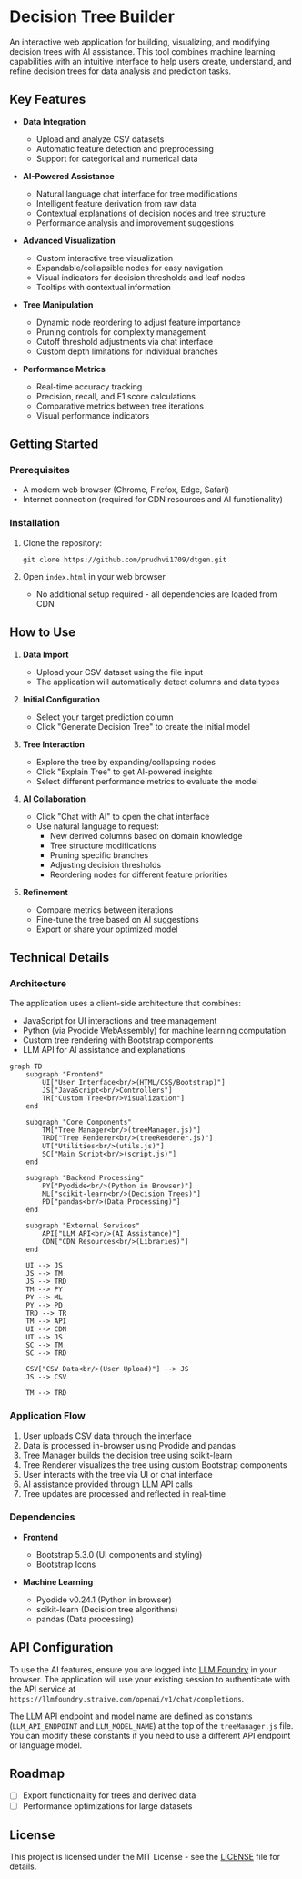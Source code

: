 # Decision Tree Builder

An interactive web application for building, visualizing, and modifying decision trees with AI assistance. This tool combines machine learning capabilities with an intuitive interface to help users create, understand, and refine decision trees for data analysis and prediction tasks.

## Key Features

- **Data Integration**
  - Upload and analyze CSV datasets
  - Automatic feature detection and preprocessing
  - Support for categorical and numerical data

- **AI-Powered Assistance**
  - Natural language chat interface for tree modifications
  - Intelligent feature derivation from raw data
  - Contextual explanations of decision nodes and tree structure
  - Performance analysis and improvement suggestions

- **Advanced Visualization**
  - Custom interactive tree visualization
  - Expandable/collapsible nodes for easy navigation
  - Visual indicators for decision thresholds and leaf nodes
  - Tooltips with contextual information

- **Tree Manipulation**
  - Dynamic node reordering to adjust feature importance
  - Pruning controls for complexity management
  - Cutoff threshold adjustments via chat interface
  - Custom depth limitations for individual branches

- **Performance Metrics**
  - Real-time accuracy tracking
  - Precision, recall, and F1 score calculations
  - Comparative metrics between tree iterations
  - Visual performance indicators

## Getting Started

### Prerequisites
- A modern web browser (Chrome, Firefox, Edge, Safari)
- Internet connection (required for CDN resources and AI functionality)

### Installation

1. Clone the repository:
   ```
   git clone https://github.com/prudhvi1709/dtgen.git
   ```

2. Open `index.html` in your web browser
   - No additional setup required - all dependencies are loaded from CDN

## How to Use

1. **Data Import**
   - Upload your CSV dataset using the file input
   - The application will automatically detect columns and data types

2. **Initial Configuration**
   - Select your target prediction column
   - Click "Generate Decision Tree" to create the initial model

3. **Tree Interaction**
   - Explore the tree by expanding/collapsing nodes
   - Click "Explain Tree" to get AI-powered insights
   - Select different performance metrics to evaluate the model

4. **AI Collaboration**
   - Click "Chat with AI" to open the chat interface
   - Use natural language to request:
     - New derived columns based on domain knowledge
     - Tree structure modifications
     - Pruning specific branches
     - Adjusting decision thresholds
     - Reordering nodes for different feature priorities

5. **Refinement**
   - Compare metrics between iterations
   - Fine-tune the tree based on AI suggestions
   - Export or share your optimized model

## Technical Details

### Architecture
The application uses a client-side architecture that combines:
- JavaScript for UI interactions and tree management
- Python (via Pyodide WebAssembly) for machine learning computation
- Custom tree rendering with Bootstrap components
- LLM API for AI assistance and explanations

```mermaid
graph TD
    subgraph "Frontend"
        UI["User Interface<br/>(HTML/CSS/Bootstrap)"]
        JS["JavaScript<br/>Controllers"]
        TR["Custom Tree<br/>Visualization"]
    end
    
    subgraph "Core Components"
        TM["Tree Manager<br/>(treeManager.js)"]
        TRD["Tree Renderer<br/>(treeRenderer.js)"]
        UT["Utilities<br/>(utils.js)"]
        SC["Main Script<br/>(script.js)"]
    end
    
    subgraph "Backend Processing"
        PY["Pyodide<br/>(Python in Browser)"]
        ML["scikit-learn<br/>(Decision Trees)"]
        PD["pandas<br/>(Data Processing)"]
    end
    
    subgraph "External Services"
        API["LLM API<br/>(AI Assistance)"]
        CDN["CDN Resources<br/>(Libraries)"]
    end
    
    UI --> JS
    JS --> TM
    JS --> TRD
    TM --> PY
    PY --> ML
    PY --> PD
    TRD --> TR
    TM --> API
    UI --> CDN
    UT --> JS
    SC --> TM
    SC --> TRD
    
    CSV["CSV Data<br/>(User Upload)"] --> JS
    JS --> CSV
    
    TM --> TRD
```

### Application Flow
1. User uploads CSV data through the interface
2. Data is processed in-browser using Pyodide and pandas
3. Tree Manager builds the decision tree using scikit-learn
4. Tree Renderer visualizes the tree using custom Bootstrap components
5. User interacts with the tree via UI or chat interface
6. AI assistance provided through LLM API calls
7. Tree updates are processed and reflected in real-time

### Dependencies

- **Frontend**
  - Bootstrap 5.3.0 (UI components and styling)
  - Bootstrap Icons
  
- **Machine Learning**
  - Pyodide v0.24.1 (Python in browser)
  - scikit-learn (Decision tree algorithms)
  - pandas (Data processing)

## API Configuration

To use the AI features, ensure you are logged into [LLM Foundry](https://llmfoundry.straive.com/) in your browser. The application will use your existing session to authenticate with the API service at `https://llmfoundry.straive.com/openai/v1/chat/completions`.

The LLM API endpoint and model name are defined as constants (`LLM_API_ENDPOINT` and `LLM_MODEL_NAME`) at the top of the `treeManager.js` file. You can modify these constants if you need to use a different API endpoint or language model.

## Roadmap

- [ ] Export functionality for trees and derived data
- [ ] Performance optimizations for large datasets

## License

This project is licensed under the MIT License - see the [LICENSE](LICENSE) file for details. 